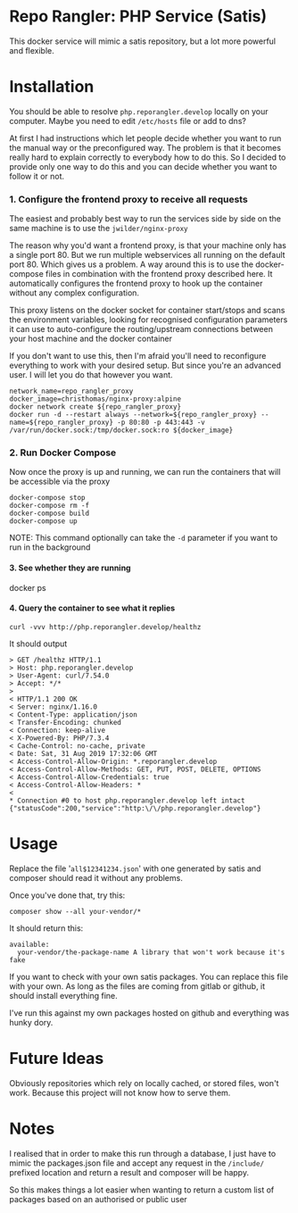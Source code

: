 # Repo Rangler: PHP Service (Satis)

This docker service will mimic a satis repository, but a lot more powerful and flexible.

# Installation

You should be able to resolve `php.reporangler.develop` locally on your computer. 
Maybe you need to edit `/etc/hosts` file or add to dns?

At first I had instructions which let people decide whether you want to run the manual way or the preconfigured way. 
The problem is that it becomes really hard to explain correctly to everybody how to do this. So I decided to provide
only one way to do this and you can decide whether you want to follow it or not.

### 1. Configure the frontend proxy to receive all requests

The easiest and probably best way to run the services side by side on the same machine is to use the `jwilder/nginx-proxy`

The reason why you'd want a frontend proxy, is that your machine only has a single port 80. But we run multiple webservices
all running on the default port 80. Which gives us a problem. A way around this is to use the docker-compose files in combination
with the frontend proxy described here. It automatically configures the frontend proxy to hook up the container without
any complex configuration.

This proxy listens on the docker socket for container start/stops and scans the environment variables, looking for recognised
configuration parameters it can use to auto-configure the routing/upstream connections between your host machine and the docker container

If you don't want to use this, then I'm afraid you'll need to reconfigure everything to work with your desired setup. But since
you're an advanced user. I will let you do that however you want.

```
network_name=repo_rangler_proxy
docker_image=christhomas/nginx-proxy:alpine
docker network create ${repo_rangler_proxy}
docker run -d --restart always --network=${repo_rangler_proxy} --name=${repo_rangler_proxy} -p 80:80 -p 443:443 -v /var/run/docker.sock:/tmp/docker.sock:ro ${docker_image}
```

### 2. Run Docker Compose
Now once the proxy is up and running, we can run the containers that will be accessible via the proxy

```
docker-compose stop
docker-compose rm -f
docker-compose build
docker-compose up
```
NOTE: This command optionally can take the `-d` parameter if you want to run in the background

#### 3. See whether they are running
docker ps

#### 4. Query the container to see what it replies
```
curl -vvv http://php.reporangler.develop/healthz
```

It should output
```
> GET /healthz HTTP/1.1
> Host: php.reporangler.develop
> User-Agent: curl/7.54.0
> Accept: */*
> 
< HTTP/1.1 200 OK
< Server: nginx/1.16.0
< Content-Type: application/json
< Transfer-Encoding: chunked
< Connection: keep-alive
< X-Powered-By: PHP/7.3.4
< Cache-Control: no-cache, private
< Date: Sat, 31 Aug 2019 17:32:06 GMT
< Access-Control-Allow-Origin: *.reporangler.develop
< Access-Control-Allow-Methods: GET, PUT, POST, DELETE, OPTIONS
< Access-Control-Allow-Credentials: true
< Access-Control-Allow-Headers: *
< 
* Connection #0 to host php.reporangler.develop left intact
{"statusCode":200,"service":"http:\/\/php.reporangler.develop"} 
```

# Usage

Replace the file '`all$12341234.json`' with one generated by satis and composer should read it without any problems.

Once you've done that, try this:
```
composer show --all your-vendor/*
``` 

It should return this:
```
available:
  your-vendor/the-package-name A library that won't work because it's fake
```

If you want to check with your own satis packages. You can replace this file with your own.
As long as the files are coming from gitlab or github, it should install everything fine.

I've run this against my own packages hosted on github and everything was hunky dory.

# Future Ideas 

Obviously repositories which rely on locally cached, or stored files, won't work. Because this project will not know how to serve them.

# Notes

I realised that in order to make this run through a database, I just have to mimic the packages.json file and accept 
any request in the `/include/` prefixed location and return a result and composer will be happy. 

So this makes things a lot easier when wanting to return a custom list of packages based on an authorised or public user 

